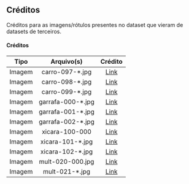 ## Créditos

Créditos para as imagens/rótulos presentes no dataset que vieram de datasets de terceiros.

#### Créditos

| Tipo | Arquivo(s) | Crédito |
|:----:|:----------:|:-------:|
| Imagem | carro-097-*.jpg | [Link](http://www.vision.caltech.edu/pmoreels/Datasets/Giuseppe_Toys_03/) |
| Imagem | carro-098-*.jpg | [Link](https://www1.cs.columbia.edu/CAVE/software/softlib/coil-100.php) |
| Imagem | carro-099-*.jpg | [Link](http://lear.inrialpes.fr/people/nowak/similarity/index.html) |
| Imagem | garrafa-000-*.jpg | [Link](http://www.slipguru.unige.it/Data/glassense_vision/) |
| Imagem | garrafa-001-*.jpg | [Link](http://www.vision.caltech.edu/pmoreels/Datasets/Home_Objects_06/) |
| Imagem | garrafa-002-*.jpg | [Link](http://tacodataset.org/) |
| Imagem | xicara-100-000 | [Link](http://www.vision.caltech.edu/pmoreels/Datasets/Home_Objects_06/) |
| Imagem | xicara-101-*.jpg | [Link](http://ai.stanford.edu/~asaxena/robotdatacollection/dataset.html) |
| Imagem | xicara-102-*.jpg | [Link](https://www1.cs.columbia.edu/CAVE/software/softlib/coil-100.php) |
| Imagem | mult-020-000.jpg | [Link](http://www.vision.caltech.edu/pmoreels/Datasets/Home_Objects_06/) |
| Imagem | mult-021-*.jpg | [Link](http://ai.stanford.edu/~asaxena/robotdatacollection/dataset.html) |
